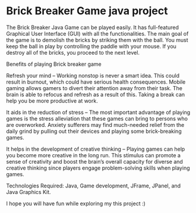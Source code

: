 # Brick Breaker Game java project

The Brick Breaker Java Game can be played easily. It has full-featured Graphical User Interface (GUI) with all the functionalities. The main goal of the game is to demolish the bricks by striking them with the ball. You must keep the ball in play by controlling the paddle with your mouse. If you destroy all of the bricks, you proceed to the next level.

Benefits of playing Brick breaker game

Refresh your mind – Working nonstop is never a smart idea. This could result in burnout, which could have serious health consequences. Mobile gaming allows gamers to divert their attention away from their task. The brain is able to refocus and refresh as a result of this. Taking a break can help you be more productive at work.

It aids in the reduction of stress – The most important advantage of playing games is the stress alleviation that these games can bring to persons who are overworked. Anxiety sufferers may find much-needed relief from the daily grind by pulling out their devices and playing some brick-breaking games.

It helps in the development of creative thinking – Playing games can help you become more creative in the long run. This stimulus can promote a sense of creativity and boost the brain’s overall capacity for diverse and creative thinking since players engage problem-solving skills when playing games.

Technologies Required: Java, Game development, JFrame, JPanel, and Java Graphics Kit.

I hope you will have fun while exploring my this project :)









 
